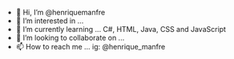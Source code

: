 - 👋 Hi, I’m @henriquemanfre
- 👀 I’m interested in ...
- 🌱 I’m currently learning ... C#, HTML, Java, CSS and JavaScript
- 💞️ I’m looking to collaborate on ...
- 📫 How to reach me ... ig: @henrique_manfre

<!---
henriquemanfre/henriquemanfre is a ✨ special ✨ repository because its `README.md` (this file) appears on your GitHub profile.
You can click the Preview link to take a look at your changes.
--->
